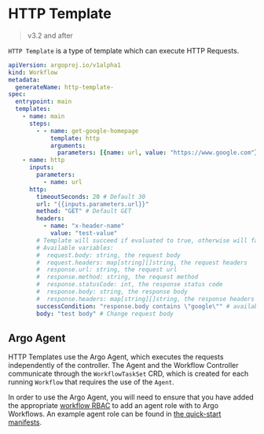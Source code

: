 # HTTP Template

> v3.2 and after

`HTTP Template` is a type of template which can execute HTTP Requests.

```yaml
apiVersion: argoproj.io/v1alpha1
kind: Workflow
metadata:
  generateName: http-template-
spec:
  entrypoint: main
  templates:
    - name: main
      steps:
        - - name: get-google-homepage
            template: http
            arguments:
              parameters: [{name: url, value: "https://www.google.com"}]
    - name: http
      inputs:
        parameters:
          - name: url
      http:
        timeoutSeconds: 20 # Default 30
        url: "{{inputs.parameters.url}}"
        method: "GET" # Default GET
        headers:
          - name: "x-header-name"
            value: "test-value"
        # Template will succeed if evaluated to true, otherwise will fail
        # Available variables:
        #  request.body: string, the request body
        #  request.headers: map[string][]string, the request headers
        #  response.url: string, the request url
        #  response.method: string, the request method
        #  response.statusCode: int, the response status code
        #  response.body: string, the response body
        #  response.headers: map[string][]string, the response headers
        successCondition: "response.body contains \"google\"" # available since v3.3
        body: "test body" # Change request body
```

## Argo Agent

HTTP Templates use the Argo Agent, which executes the requests independently of the controller. The Agent and the Workflow
Controller communicate through the `WorkflowTaskSet` CRD, which is created for each running `Workflow` that requires the use
of the `Agent`.

In order to use the Argo Agent, you will need to ensure that you have added the appropriate [workflow RBAC](workflow-rbac.md) to add an agent role with to Argo Workflows. An example agent role can be found in [the quick-start manifests](https://github.com/argoproj/argo-workflows/tree/master/manifests/quick-start/base/agent-role.yaml).
